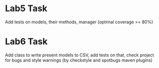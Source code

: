 # Lab5 Task

Add tests on models, their methods, manager (optimal coverage >= 80%)

# Lab6 Task

Add class to write present models to CSV, add tests on that, check project for bugs and style warnings (by checkstyle and spotbugs maven plugins)